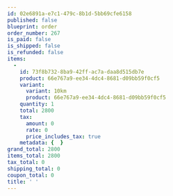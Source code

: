 ```yaml
---
id: 02e6891a-e7c1-479c-8b1d-5bb69cfe6158
published: false
blueprint: order
order_number: 267
is_paid: false
is_shipped: false
is_refunded: false
items:
  -
    id: 73f8b732-8ba9-42ff-ac7a-daa8d515db7e
    product: 66e767a9-ee34-4dc4-8681-d09bb59f0cf5
    variant:
      variant: 10km
      product: 66e767a9-ee34-4dc4-8681-d09bb59f0cf5
    quantity: 1
    total: 2800
    tax:
      amount: 0
      rate: 0
      price_includes_tax: true
    metadata: {  }
grand_total: 2800
items_total: 2800
tax_total: 0
shipping_total: 0
coupon_total: 0
title: ' '
---
```

